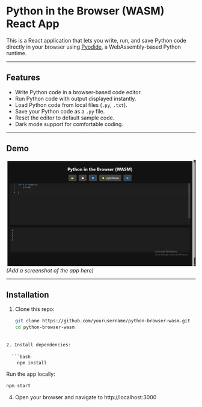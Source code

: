 # Python in the Browser (WASM) React App

This is a React application that lets you write, run, and save Python code directly in your browser using [Pyodide](https://pyodide.org/), a WebAssembly-based Python runtime.

---

## Features

- Write Python code in a browser-based code editor.
- Run Python code with output displayed instantly.
- Load Python code from local files (`.py`, `.txt`).
- Save your Python code as a `.py` file.
- Reset the editor to default sample code.
- Dark mode support for comfortable coding.

---

## Demo

![Demo Screenshot](./demo-screenshot.png)  
*(Add a screenshot of the app here)*

---

## Installation

1. Clone this repo:

   ```bash
   git clone https://github.com/yourusername/python-browser-wasm.git
   cd python-browser-wasm
```

2. Install dependencies:

  ```bash
    npm install
```

Run the app locally:

```bash
npm start

```
4. Open your browser and navigate to http://localhost:3000